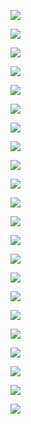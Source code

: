 ![](https://i.gyazo.com/43e2e2b723807d72709729dfe9905b5e.png)

![](https://i.gyazo.com/fd35b5ed4b6db39d885ab82b2d2bb7c7.png)

![](https://i.gyazo.com/5a382bd73e8ea580870d57617adc7314.png)

![](https://i.gyazo.com/96960f14d73d1a88d4f5b94b06e29f7f.png)

![](https://i.gyazo.com/7a174b06332fb1b23f226cd52477f53e.png)

![](https://i.gyazo.com/f3a8b90d3f1ceeb6ae2f443ba8ca890b.png)

![](https://i.gyazo.com/0f30661afedcd979a0b8180da94d69ff.jpg)

![](https://i.gyazo.com/138de50ed6343d30ca3e6658961991f0.png)

![](https://i.gyazo.com/1bc09c52dca647dc28fd90fe511ea3ef.png)

![](https://i.gyazo.com/8f8b90e8686f0e4edac783fd35dc992b.png)

![](https://i.gyazo.com/87b7cd2f42434715b53709424c815d4b.png)

![](https://i.gyazo.com/f303fbe3d099790cd9e0710c1c931a85.png)

![](https://i.gyazo.com/de2a63827c4f18ff400244f2fef3689c.png)

![](https://i.gyazo.com/76cf6d9e161c87077a9140633e6a5838.png)

![](https://i.gyazo.com/957379a18d6430b19cacc0f487d3a4fc.png)

![](https://i.gyazo.com/b4b25972b95ecf92543debf14f492298.png)

![](https://i.gyazo.com/66aeb904d92040831ef9d520d2a50d57.png)

![](https://i.gyazo.com/96eaa7cbe2532f18c1bf59b4459ca57f.png)

![](https://i.gyazo.com/3a995757b488facccc40cdb8fe84f993.png)


![](https://i.gyazo.com/4830e9528d73dabd282dbe0d7ed9a364.jpg)

![](https://i.gyazo.com/c838f8bc12eaac613f2b0f8443fa123b.jpg)

![](https://i.gyazo.com/0e2b0eaf0eb0bf187784b6d1623e71af.png)


